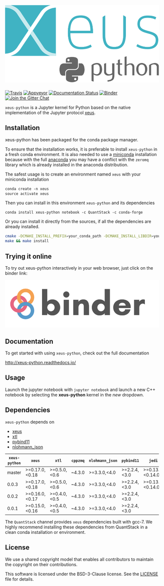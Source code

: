 # ![xeus-python](docs/source/xeus-python.svg)

[![Travis](https://travis-ci.org/QuantStack/xeus-python.svg?branch=master)](https://travis-ci.org/QuantStack/xeus-python)
[![Appveyor](https://ci.appveyor.com/api/projects/status/jh45g5pj44jqj8vw?svg=true)](https://ci.appveyor.com/project/QuantStack/xeus-python)
[![Documentation Status](http://readthedocs.org/projects/xeus-python/badge/?version=latest)](https://xeus-python.readthedocs.io/en/latest/?badge=latest)
[![Binder](https://img.shields.io/badge/launch-binder-brightgreen.svg)](https://mybinder.org/v2/gh/QuantStack/xeus-python/stable?filepath=notebooks/xeus-python.ipynb)
[![Join the Gitter Chat](https://badges.gitter.im/Join%20Chat.svg)](https://gitter.im/QuantStack/Lobby?utm_source=badge&utm_medium=badge&utm_campaign=pr-badge&utm_content=badge)

`xeus-python` is a Jupyter kernel for Python based on the native implementation of the Jupyter protocol [xeus](https://github.com/QuantStack/xeus).


## Installation

xeus-python has been packaged for the conda package manager.

To ensure that the installation works, it is preferable to install `xeus-python` in a fresh conda environment. It is also needed to use a [miniconda](https://conda.io/miniconda.html) installation because with the full [anaconda](https://www.anaconda.com/) you may have a conflict with the `zeromq` library which is already installed in the anaconda distribution.


The safest usage is to create an environment named `xeus` with your miniconda installation

```
conda create -n xeus
source activate xeus
```

Then you can install in this environment `xeus-python` and its dependencies

```
conda install xeus-python notebook -c QuantStack -c conda-forge
```

Or you can install it directly from the sources, if all the dependencies are already installed.

```bash
cmake -DCMAKE_INSTALL_PREFIX=your_conda_path -DCMAKE_INSTALL_LIBDIR=your_conda_path/lib
make && make install
```

## Trying it online

To try out xeus-python interactively in your web browser, just click on the binder
link:

[![Binder](binder-logo.svg)](https://mybinder.org/v2/gh/QuantStack/xeus-python/stable?filepath=notebooks/xeus-python.ipynb)

## Documentation

To get started with using `xeus-python`, check out the full documentation

http://xeus-python.readthedocs.io/

## Usage

Launch the jupyter notebook with `jupyter notebook` and launch a new C++ notebook by selecting the **xeus-python** kernel in the *new* dropdown.

## Dependencies

``xeus-python`` depends on

 - [xeus](https://github.com/QuantStack/xeus)
 - [xtl](https://github.com/QuantStack/xtl)
 - [pybind11](https://github.com/pybind/pybind11)
 - [nlohmann_json](https://github.com/nlohmann/json)


| `xeus-python`|   `xeus`        |      `xtl`      | `cppzmq` | `nlohmann_json` | `pybind11`      | `jedi`            |
|--------------|-----------------|-----------------|----------|-----------------|-----------------|-------------------|
|  master      |  >=0.17.0,<0.18 |  >=0.5.0,<0.6   | ~4.3.0   | >=3.3.0,<4.0    | >=2.2.4,<3.0    | >=0.13.1,<0.14.0  |
|  0.0.3       |  >=0.17.0,<0.18 |  >=0.5.0,<0.6   | ~4.3.0   | >=3.3.0,<4.0    | >=2.2.4,<3.0    | >=0.13.1,<0.14.0  |
|  0.0.2       |  >=0.16.0,<0.17 |  >=0.4.0,<0.5   | ~4.3.0   | >=3.3.0,<4.0    | >=2.2.4,<3.0    |                   |
|  0.0.1       |  >=0.15.0,<0.16 |  >=0.4.0,<0.5   | ~4.3.0   | >=3.3.0,<4.0    | >=2.2.4,<3.0    |                   |


The `QuantStack` channel provides `xeus` dependencies built with gcc-7. We highly recommend installing
these dependencies from QuantStack in a clean conda installation or environment.

## License

We use a shared copyright model that enables all contributors to maintain the
copyright on their contributions.

This software is licensed under the BSD-3-Clause license. See the [LICENSE](LICENSE) file for details.
